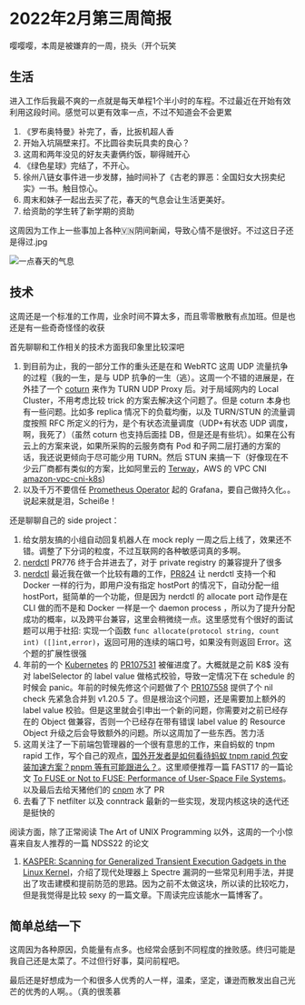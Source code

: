 # 2022年2月第三周简报

嘤嘤嘤，本周是被嫌弃的一周，挠头（开个玩笑

## 生活

进入工作后我最不爽的一点就是每天单程1个半小时的车程。不过最近在开始有效利用这段时间。感觉可以更有效率一点，不过不知道会不会更累

1. 《罗布奥特曼》补完了，香，比扳机超人香
2. 开始入坑隔壁来打。不比圆谷卖玩具卖的良心？
3. 这周和两年没见的好友夫妻俩约饭，聊得贼开心 
4. 《绿色星球》完结了，不开心。 
5. 徐州八链女事件进一步发酵，抽时间补了《古老的罪恶：全国妇女大拐卖纪实》一书。触目惊心。
6. 周末和妹子一起出去买了花，春天的气息会让生活更美好。
7. 给资助的学生转了新学期的资助

这周因为工作上一些事加上各种🇻🇳阴间新闻，导致心情不是很好。不过这日子还是得过.jpg

![一点春天的气息](https://user-images.githubusercontent.com/7054676/154847918-40145598-9a86-43de-b26f-aa20cff899e9.png)

## 技术

这周还是一个标准的工作周，业余时间不算太多，而且零零散散有点加班。但是也还是有一些奇奇怪怪的收获

首先聊聊和工作相关的技术方面我印象里比较深吧

1. 到目前为止，我的一部分工作的重头还是在和 WebRTC 这周 UDP 流量抗争的过程（我的一生，是与 UDP 抗争的一生（逃）。这周一个不错的进展是，在外挂了一个 [coturn](https://github.com/coturn/coturn) 来作为 TURN UDP Proxy 后。对于局域网内的 Local Cluster，不用考虑比较 trick 的方案去解决这个问题了。但是 coturn 本身也有一些问题。比如多 replica 情况下的负载均衡，以及 TURN/STUN 的流量调度按照 RFC 所定义的行为，是个有状态流量调度（UDP+有状态 UDP 调度，啊，我死了）（虽然 coturn 也支持后面挂 DB，但是还是有些坑）。如果在公有云上的方案来说，如果所采购的云服务商有 Pod 和子网二层打通的方案的话，我还说更倾向于尽可能少用 TURN。然后 STUN 来搞一下（好像现在不少云厂商都有类似的方案，比如阿里云的 [Terway](https://github.com/AliyunContainerService/terway)，AWS 的 VPC CNI [amazon-vpc-cni-k8s](https://github.com/aws/amazon-vpc-cni-k8s))
2. 以及千万不要信任 [Prometheus Operator](https://github.com/prometheus-operator/prometheus-operator) 起的 Grafana，要自己做持久化。。说起来就是泪，Scheiße！

还是聊聊自己的 side project：

1. 给女朋友搞的小组自动回复机器人在 mock reply 一周之后上线了，效果还不错。调整了下分词的粒度，不过互联网的各种敏感词真的多啊。
2. [nerdctl](https://github.com/containerd/nerdctl) PR776 终于合并进去了，对于 private registry 的兼容提升了很多
3. [nerdctl](https://github.com/containerd/nerdctl) 最近我在做一个比较有趣的工作，[PR824](https://github.com/containerd/nerdctl/pull/824) 让 nerdctl 支持一个和 Docker 一样的行为，即用户没有指定 hostPort 的情况下，自动分配一组 hostPort，挺简单的一个功能，但是因为 nerdctl 的 allocate port 动作是在 CLI 做的而不是和 Docker 一样是一个 daemon process ，所以为了提升分配成功的概率，以及跨平台兼容，这里会稍微绕一点。这里感觉有个很好的面试题可以用于社招: 实现一个函数 `func allocate(protocol string, count int) ([]int,error)`，返回可用的连续的端口号，如果没有则返回 Error。这个题的扩展性很强
4. 年前的一个 [Kubernetes](https://github.com/kubernetes/kubernetes) 的 [PR107531](https://github.com/kubernetes/kubernetes/pull/107531) 被催进度了。大概就是之前 K8$ 没有对 labelSelector 的 label value 做格式校验，导致一定情况下在 schedule 的时候会 panic。年前的时候先修这个问题做了个 [PR107558](https://github.com/kubernetes/kubernetes/pull/107558) 提供了个 nil check 先紧急合并到 v1.20.5 了。但是根治这个问题，还是需要加上额外的 label value 校验。但是这里就会引申出一个新的问题，你需要对之前已经存在的 Object 做兼容，否则一个已经存在带有错误 label value 的 Resource Object 升级之后会导致额外的问题。所以这周加了一些东西。苦力活
5. 这周关注了一下前端包管理器的一个很有意思的工作，来自蚂蚁的 tnpm rapid 工作，写个自己的观点，[国外开发者是如何看待蚂蚁 tnpm rapid 包安装加速方案？pnpm 等有可能跟进么？](https://www.zhihu.com/question/515760375/answer/2351395348)。这里顺便推荐一篇 FAST17 的一篇论文 [To FUSE or Not to FUSE: Performance of
User-Space File Systems](https://www.usenix.org/system/files/conference/fast17/fast17-vangoor.pdf)。以及最后去给天猪他们的 [cnpm](https://github.com/cnpm/cnpmjs.org) 水了 PR
6. 去看了下 netfilter 以及 conntrack 最新的一些实现，发现内核这块的迭代还是挺快的

阅读方面，除了正常阅读 The Art of UNIX Programming 以外，这周的一个小惊喜来自友人推荐的一篇 NDSS22 的论文

1. [KASPER: Scanning for Generalized Transient Execution Gadgets in the Linux Kernel](https://download.vusec.net/papers/kasper_ndss22.pdf)，介绍了现代处理器上 Spectre 漏洞的一些常见利用手法，并提出了攻击建模和提前防范的思路。因为之前不太做这块，所以读的比较吃力，但是我觉得是比较 sexy 的一篇文章。下周读完应该能水一篇博客了。

## 简单总结一下

这周因为各种原因，负能量有点多。也经常会感到不同程度的挫败感。终归可能是我自己还是太菜了。不过但行好事，莫问前程吧。

最后还是好想成为一个和很多人优秀的人一样，温柔，坚定，谦逊而散发出自己光芒的优秀的人啊。。（真的很羡慕
